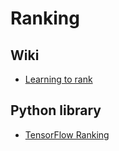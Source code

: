 # Ranking
## Wiki
- [Learning to rank](https://en.wikipedia.org/wiki/Learning_to_rank)
## Python library
- [TensorFlow Ranking](https://www.tensorflow.org/ranking)